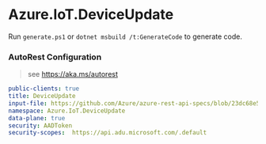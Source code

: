 # Azure.IoT.DeviceUpdate

Run `generate.ps1` or `dotnet msbuild /t:GenerateCode` to generate code.

### AutoRest Configuration
> see https://aka.ms/autorest

``` yaml
public-clients: true
title: DeviceUpdate
input-file: https://github.com/Azure/azure-rest-api-specs/blob/23dc68e5b20a0e49dd3443a4ab177d9f2fcc4c2b/specification/deviceupdate/data-plane/Microsoft.DeviceUpdate/preview/2021-06-01-preview/deviceupdate.json
namespace: Azure.IoT.DeviceUpdate
data-plane: true
security: AADToken
security-scopes:  https://api.adu.microsoft.com/.default
```

